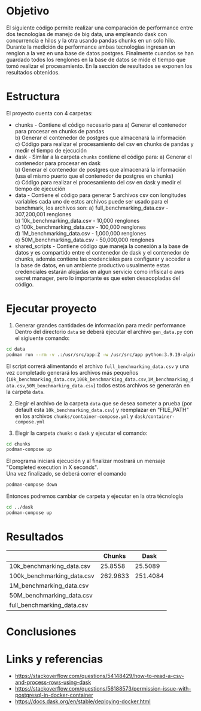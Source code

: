 # Objetivo
El siguiente código permite realizar una comparación de performance entre dos tecnologías de manejo de big data, una empleando dask con concurrencia e hilos y la otra usando pandas chunks en un solo hilo. Durante la medición de performance ambas tecnologías ingresan un renglon a la vez en una base de datos postgres. Finalmente cuandos se han guardado todos los renglones en la base de datos se mide el tiempo que tomó realizar el procesamiento. En la sección de resultados se exponen los resultados obtenidos.

# Estructura
El proyecto cuenta con 4 carpetas:
- chunks - Contiene el código necesario para 
    a) Generar el contenedor para procesar en chunks de pandas          
    b) Generar el contenedor de postgres que almacenará la información        
    c) Código para realizar el procesamiento del csv en chunks de pandas y medir el tiempo de ejecución      
- dask - Similar a la carpeta `chunks` contiene el código para:
    a) Generar el contenedor para procesar en dask        
    b) Generar el contenedor de postgres que almacenará la información (usa el mismo puerto que el contenedor de postgres en chunks)       
    c) Código para realizar el procesamiento del csv en dask y medir el tiempo de ejecución      
- data - Contiene el código para generar 5 archivos csv con longitudes variables cada uno de estos archivos puede ser usado para el benchmark, los archivos son:
    a) full_benchmarking_data.csv - 307,200,001 renglones     
    b) 10k_benchmarking_data.csv - 10,000 renglones      
    c) 100k_benchmarking_data.csv - 100,000 renglones      
    d) 1M_benchmarking_data.csv - 1,000,000 renglones     
    e) 50M_benchmarking_data.csv - 50,000,000 renglones     
- shared_scripts - Contiene código que maneja la conexión a la base de datos y es compartido entre el contenedor de dask y el contenedor de chunks, además contiene las credenciales para configurar y acceder a la base de datos, en un ambiente productivo usualmente estas credenciales estarán alojadas en algun servicio como infisical o aws secret manager, pero lo  importante es que esten desacopladas del código.

# Ejecutar proyecto
1. Generar grandes cantidades de información para medir performance      
Dentro del directorio `data` se deberá ejecutar el archivo `gen_data.py` con el sigiuente comando: 
```bash
cd data
podman run --rm -v .:/usr/src/app:Z -w /usr/src/app python:3.9.19-alpine3.20 sh -c "pip install pandas && python gen_data.py"
```
El script correrá alimentando el archivo `full_benchmarking_data.csv` y una vez completado generará los archivos más pequeños (`10k_benchmarking_data.csv`,`100k_benchmarking_data.csv`,`1M_benchmarking_data.csv`,`50M_benchmarking_data.csv`) todos estos archivos se generarán en la carpeta `data`.

2. Elegir el archivo de la carpeta `data` que se desea someter a prueba (por default esta `10k_benchmarking_data.csv`) y reemplazar en "FILE_PATH" en los archivos `chunks/container-compose.yml` y `dask/container-compose.yml`

3. Elegir la carpeta `chunks` o `dask` y ejecutar el comando:
```bash
cd chunks
podman-compose up
```
El programa iniciará ejecución y al finalizar mostrará un mensaje "Completed execution in X seconds".     
Una vez finalizado, se deberá correr el comando 
```bash
podman-compose down
```
Entonces podremos cambiar de carpeta y ejecutar en la otra técnología
```bash
cd ../dask
podman-compose up
```

# Resultados
|                            | Chunks   | Dask     |
|----------------------------|----------|----------|
| 10k_benchmarking_data.csv  | 25.8558  | 25.5089  |
| 100k_benchmarking_data.csv | 262.9633 | 251.4084 |
| 1M_benchmarking_data.csv   |          |          |
| 50M_benchmarking_data.csv  |          |          |
| full_benchmarking_data.csv |          |          |

# Conclusiones

# Links y referencias
- https://stackoverflow.com/questions/54148429/how-to-read-a-csv-and-process-rows-using-dask
- https://stackoverflow.com/questions/56188573/permission-issue-with-postgresql-in-docker-container
- https://docs.dask.org/en/stable/deploying-docker.html
